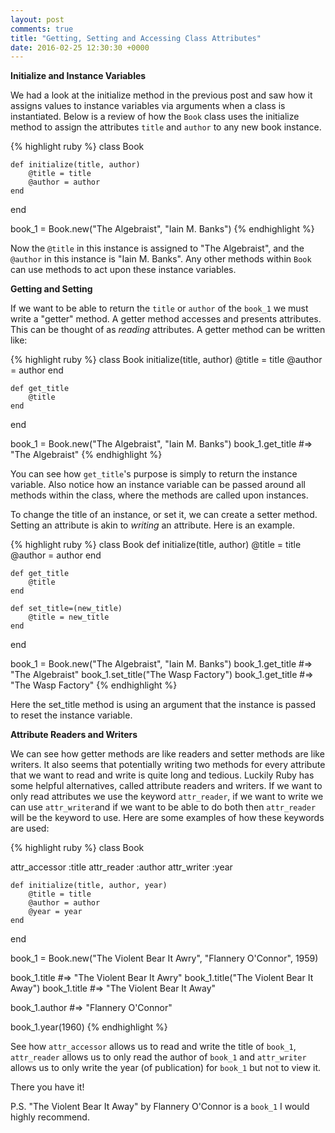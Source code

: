 ```yaml
---
layout: post
comments: true
title: "Getting, Setting and Accessing Class Attributes"
date: 2016-02-25 12:30:30 +0000
---
```


<strong> Initialize and Instance Variables </strong>

We had a look at the initialize method in the previous post and saw how it assigns values to instance variables via arguments when a class is instantiated. Below is a review of how the `Book` class uses the initialize method to assign the attributes `title` and `author` to any new book instance.

{% highlight ruby %}
class Book

	def initialize(title, author)
		@title = title
		@author = author
	end

end

book_1 = Book.new("The Algebraist", "Iain M. Banks")
{% endhighlight %}

Now the `@title` in this instance is assigned to "The Algebraist", and the `@author` in this instance is "Iain M. Banks". Any other methods within `Book` can use methods to act upon these instance variables.

<strong> Getting and Setting </strong>

If we want to be able to return the `title` or `author` of the `book_1` we must write a "getter" method. A getter method accesses and presents attributes. This can be thought of as <i>reading</i> attributes. A getter method can be written like:

{% highlight ruby %}
class Book
	initialize(title, author)
		@title = title
		@author = author
	end

	def get_title
		@title
	end
end

book_1 = Book.new("The Algebraist", "Iain M. Banks")
book_1.get_title #=> "The Algebraist"
{% endhighlight %}

You can see how `get_title`'s purpose is simply to return the instance variable. Also notice how an instance variable can be passed around all methods within the class, where the methods are called upon instances.

To change the title of an instance, or set it, we can create a setter method. Setting an attribute is akin to <i> writing</i> an attribute. Here is an example.

{% highlight ruby %}
class Book
	def initialize(title, author)
		@title = title
		@author = author
	end

	def get_title
		@title
	end

	def set_title=(new_title)
		@title = new_title
	end
end

book_1 = Book.new("The Algebraist", "Iain M. Banks")
book_1.get_title #=> "The Algebraist"
book_1.set_title("The Wasp Factory")
book_1.get_title #=> "The Wasp Factory"
{% endhighlight %}

Here the set_title method is using an argument that the instance is passed to reset the instance variable.

<strong> Attribute Readers and Writers </strong>

We can see how getter methods are like readers and setter methods are like writers. It also seems that potentially writing two methods for every attribute that we want to read and write is quite long and tedious. Luckily Ruby has some helpful alternatives, called attribute readers and writers. If we want to only read attributes we use the keyword `attr_reader`, if we want to write we can use `attr_writer`and if we want to be able to do both then `attr_reader` will be the keyword to use. Here are some examples of how these keywords are used:

{% highlight ruby %}
class Book

attr_accessor :title
attr_reader :author
attr_writer :year

	def initialize(title, author, year)
		@title = title
		@author = author
		@year = year
	end

end

book_1 = Book.new("The Violent Bear It Awry", "Flannery O'Connor", 1959)

book_1.title #=> "The Violent Bear It Awry"
book_1.title("The Violent Bear It Away")
book_1.title #=> "The Violent Bear It Away"

book_1.author #=> "Flannery O'Connor"

book_1.year(1960) 
{% endhighlight %}

See how `attr_accessor` allows us to read and write the title of `book_1`, `attr_reader` allows us to only read the author of `book_1` and `attr_writer` allows us to only write the year (of publication) for `book_1` but not to view it.

There you have it!

P.S. "The Violent Bear It Away" by Flannery O'Connor is a `book_1` I would highly recommend.
